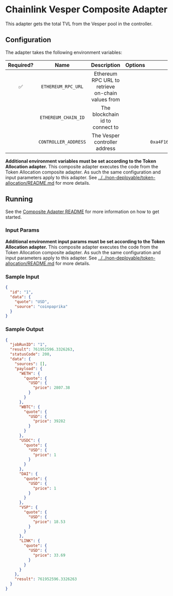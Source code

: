 # Chainlink Vesper Composite Adapter

This adapter gets the total TVL from the Vesper pool in the controller.

## Configuration

The adapter takes the following environment variables:

| Required? |         Name         |                    Description                    | Options |                 Defaults to                  |
| :-------: | :------------------: | :-----------------------------------------------: | :-----: | :------------------------------------------: |
|    ✅     |  `ETHEREUM_RPC_URL`  | Ethereum RPC URL to retrieve on-chain values from |         |                                              |
|           | `ETHEREUM_CHAIN_ID`  |          The blockchain id to connect to          |         |                      1                       |
|           | `CONTROLLER_ADDRESS` |           The Vesper controller address           |         | `0xa4F1671d3Aee73C05b552d57f2d16d3cfcBd0217` |

**Additional environment variables must be set according to the Token Allocation adapter.**
This composite adapter executes the code from the Token Allocation composite adapter. As such the same configuration and input parameters apply to this adapter. See [../../non-deployable/token-allocation/README.md](../../non-deployable/token-allocation/README.md) for more details.

## Running

See the [Composite Adapter README](../README.md) for more information on how to get started.

### Input Params

**Additional environment input params must be set according to the Token Allocation adapter.**
This composite adapter executes the code from the Token Allocation composite adapter. As such the same configuration and input parameters apply to this adapter. See [../../non-deployable/token-allocation/README.md](../../non-deployable/token-allocation/README.md) for more details.

### Sample Input

```json
{
  "id": "1",
  "data": {
    "quote": "USD",
    "source": "coinpaprika"
  }
}
```

### Sample Output

```json
{
  "jobRunID": "1",
  "result": 761952596.3326263,
  "statusCode": 200,
  "data": {
    "sources": [],
    "payload": {
      "WETH": {
        "quote": {
          "USD": {
            "price": 2807.38
          }
        }
      },
      "WBTC": {
        "quote": {
          "USD": {
            "price": 39282
          }
        }
      },
      "USDC": {
        "quote": {
          "USD": {
            "price": 1
          }
        }
      },
      "DAI": {
        "quote": {
          "USD": {
            "price": 1
          }
        }
      },
      "VSP": {
        "quote": {
          "USD": {
            "price": 18.53
          }
        }
      },
      "LINK": {
        "quote": {
          "USD": {
            "price": 33.69
          }
        }
      }
    },
    "result": 761952596.3326263
  }
}
```

